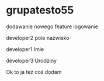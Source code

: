 # grupatesto55


dodawanie nowego feature logowanie

developer2
pole nazwisko

developer1
Imie

developer3
Urodziny

Ok to ja też coś dodam
